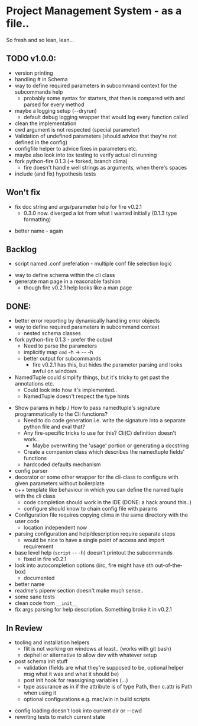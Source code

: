 # Project Management System - as a file..

So fresh and so lean, lean...

## TODO v1.0.0:

- version printing
- handling # in Schema
- way to define required parameters in subcommand context for the subcommands help
  - probably some syntax for starters, that then is compared with and parsed for every method
- maybe a logging setup (--dryrun)
  - default debug logging wrapper that would log every function called
- clean the implementation
- cwd argument is not respected (special parameter)
- Validation of undefined parameters (should advice that they're not defined in the config)
- configfile helper to advice fixes in parameters etc.
- maybe also look into tox testing to verify actual cli running
- fork python-fire 0.1.3 (-> forked, branch clima)
    - fire doesn't handle well strings as arguments, when there's spaces
- include (and fix) hypothesis tests

## Won't fix
* fix doc string and args/parameter help for fire v0.2.1
    * 0.3.0 now. diverged a lot from what I wanted initially (0.1.3 type formatting)
- better name - again
    
## Backlog

- script named .conf preferation - multiple conf file selection logic
* way to define schema within the cli class
* generate man page in a reasonable fashion
  * though fire v0.2.1 help looks like a man page
## DONE:

- better error reporting by dynamically handling error objects
- way to define required parameters in subcommand context
    - nested schema classes
- fork python-fire 0.1.3 - prefer the output
    - Need to parse the parameters
    - implicitly map `cmd` -h -> <cmd> -- -h
    * better output for subcommands
      * fire v0.2.1 has this, but hides the parameter parsing and looks awful on windows
- NamedTuple could simplify things, but it's tricky to get past the annotations etc.
    - Could look into how it's implemented..
    - NamedTuple doesn't respect the type hints
* Show params in help / How to pass namedtuple's signature programmatically to the Cli functions?    
  * Need to do code generation i.e. write the signature into a separate python file and eval that?
  * Any fire-specific tricks to use for this? Cli(C) definition doesn't work..
    * Maybe overwriting the 'usage' portion or generating a docstring
  * Create a companion class which describes the namedtuple fields' functions
  * hardcoded defaults mechanism
* config parser
* decorator or some other wrapper for the cli-class to configure with given parameters without boilerplate
* c++ template like behaviour in which you can define the named tuple with the cli class
  * code completion should work in the IDE (DONE: a hack around this..)
  * configure should know to chain config file with params 
* Configuration file requires copying clima in the same directory with the user code
  * location independent now
* parsing configuration and help/description require separate steps
  * would be nice to have a single point of access and import requirement
* base level help (`script` -- -h) doesn't printout the subcommands
  * fixed in fire v0.2.1
* look into autocompletion options (iirc, fire might have sth out-of-the-box)
  * documented
* better name
* readme's pipenv section doesn't make much sense..
* some sane tests
* clean code from `__init__`
* fix args parsing for help description. Something broke it in v0.2.1

## In Review

* tooling and installation helpers 
  * flit is not working on windows at least.. (works with git bash)
  * dephell or alternative to allow dev with whatever setup
* post schema init stuff 
  * validation (fields are what they're supposed to be, optional helper msg what it was and what it should be)
  * post init hook for reassigning variables (...)
  * type assurance as in if the attribute is of type Path, then c.attr is Path when using it
  * optional configurations e.g. mac/win in build scripts 
- config loading doesn't look into current dir or --cwd
- rewriting tests to match current state
